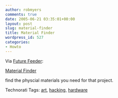 ```yaml
---
author: robmyers
comments: true
date: 2005-06-21 03:35:01+00:00
layout: post
slug: material-finder
title: Material Finder
wordpress_id: 527
categories:
- Howto
---
```


  
Via [Future Feeder](http://futurefeeder.com/index.php/archives/2005/05/21/material-explorer-update/):  


  
[Material Finder](http://www.materialexplorer.com/)  


  
find the physcial materials you need for that project.  


  


Technorati Tags: [art](http://technorati.com/tag/art), [hacking](http://technorati.com/tag/hacking), [hardware](http://technorati.com/tag/hardware)

  


